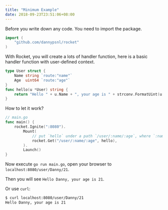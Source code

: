 ```yaml
---
title: "Minimum Example"
date: 2018-09-23T23:51:06+08:00
---
```


Before you write down any code. You need to import the package.

```go
import (
    "github.com/dannypsnl/rocket"
)
```

With Rocket, you will create a lots of handler function,
here is a basic handler function with user-defined context.

```go
type User struct {
    Name string `route:"name"`
    Age  uint64 `route:"age"`
}
func hello(u *User) string {
    return "Hello " + u.Name + ", your age is " + strconv.FormatUint(u.Age, 10)
}
```

How to let it work?

```go
// main.go
func main() {
    rocket.Ignite(":8080").
        Mount(
            // put `hello` under a path `/user/:name/:age`, where `:name` and `:age` are variant parameters
            rocket.Get("/user/:name/:age", hello),
        ).
        Launch()
}
```

Now execute `go run main.go`, open your browser to `localhost:8080/user/Danny/21`.

Then you will see `Hello Danny, your age is 21`.

Or use `curl`:
```bash
$ curl localhost:8080/user/Danny/21
Hello Danny, your age is 21
```
